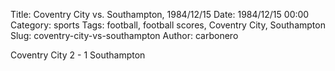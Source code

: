 Title: Coventry City vs. Southampton, 1984/12/15
Date: 1984/12/15 00:00
Category: sports
Tags: football, football scores, Coventry City, Southampton
Slug: coventry-city-vs-southampton
Author: carbonero


Coventry City 2 - 1 Southampton
